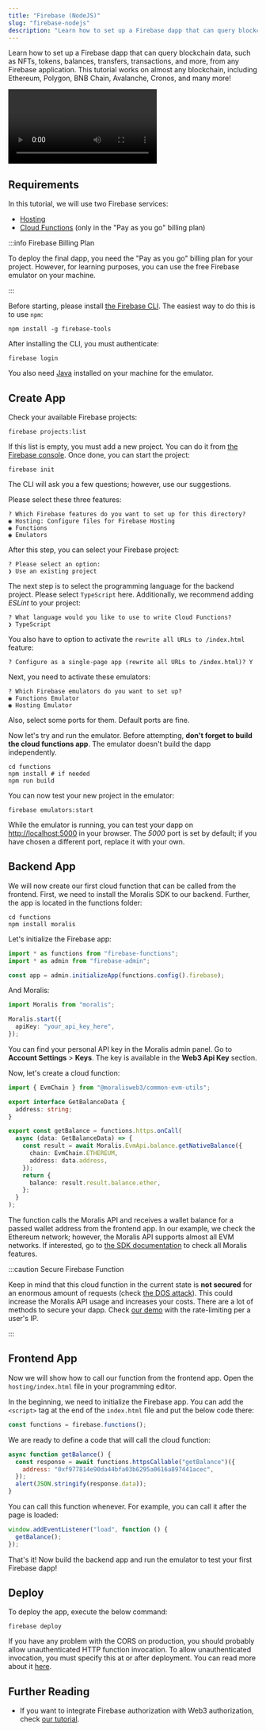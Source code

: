 ```yaml
---
title: "Firebase (NodeJS)"
slug: "firebase-nodejs"
description: "Learn how to set up a Firebase dapp that can query blockchain data, such as NFTs, tokens, balances, transfers, transactions, and more, from any Firebase application. This tutorial works on almost any blockchain, including Ethereum, Polygon, BNB Chain, Avalanche, Cronos, and many more!"
---
```


Learn how to set up a Firebase dapp that can query blockchain data, such as NFTs, tokens, balances, transfers, transactions, and more, from any Firebase application. This tutorial works on almost any blockchain, including Ethereum, Polygon, BNB Chain, Avalanche, Cronos, and many more!

<video controls>
  <source src="/video/4f09542-moralis-firebase-2.mp4"/>
</video>

## Requirements

In this tutorial, we will use two Firebase services:

<ul>
  <li><a href="https://firebase.google.com/docs/hosting">Hosting</a></li>
  <li><a href="https://firebase.google.com/docs/functions">Cloud Functions</a> (only in the "Pay as you go" billing plan)</li>
</ul>

:::info Firebase Billing Plan

To deploy the final dapp, you need the "Pay as you go" billing plan for your project. However, for learning purposes, you can use the free Firebase emulator on your machine.

:::

Before starting, please install [the Firebase CLI](https://firebase.google.com/docs/cli). The easiest way to do this is to use `npm`:

```
npm install -g firebase-tools
```

After installing the CLI, you must authenticate:

```
firebase login
```

You also need [Java](https://www.oracle.com/java/technologies/javase/jdk18-archive-downloads.html) installed on your machine for the emulator.

## Create App

Check your available Firebase projects:

```shell
firebase projects:list
```

If this list is empty, you must add a new project. You can do it from [the Firebase console](https://console.firebase.google.com/). Once done, you can start the project:

```shell
firebase init
```

The CLI will ask you a few questions; however, use our suggestions.

Please select these three features:

```
? Which Firebase features do you want to set up for this directory?
◉ Hosting: Configure files for Firebase Hosting
◉ Functions
◉ Emulators
```

After this step, you can select your Firebase project:

```
? Please select an option:
❯ Use an existing project
```

The next step is to select the programming language for the backend project. Please select `TypeScript` here. Additionally, we recommend adding _ESLint_ to your project:

```
? What language would you like to use to write Cloud Functions?
❯ TypeScript
```

You also have to option to activate the `rewrite all URLs to /index.html` feature:

```
? Configure as a single-page app (rewrite all URLs to /index.html)? Y
```

Next, you need to activate these emulators:

```
? Which Firebase emulators do you want to set up?
◉ Functions Emulator
◉ Hosting Emulator
```

Also, select some ports for them. Default ports are fine.

Now let's try and run the emulator. Before attempting, **don't forget to build the cloud functions app**. The emulator doesn't build the dapp independently.

```shell
cd functions
npm install # if needed
npm run build
```

You can now test your new project in the emulator:

```shell
firebase emulators:start
```

While the emulator is running, you can test your dapp on [http://localhost:5000](http://localhost:5000) in your browser. The _5000_ port is set by default; if you have chosen a different port, replace it with your own.

## Backend App

We will now create our first cloud function that can be called from the frontend. First, we need to install the Moralis SDK to our backend. Further, the app is located in the functions folder:

```
cd functions
npm install moralis
```

Let's initialize the Firebase app:

```typescript functions/src/index.ts
import * as functions from "firebase-functions";
import * as admin from "firebase-admin";

const app = admin.initializeApp(functions.config().firebase);
```

And Moralis:

```typescript functions/src/index.ts
import Moralis from "moralis";

Moralis.start({
  apiKey: "your_api_key_here",
});
```

You can find your personal API key in the Moralis admin panel. Go to **Account Settings** > **Keys**. The key is available in the **Web3 Api Key** section.

Now, let's create a cloud function:

```typescript functions/src/index.ts
import { EvmChain } from "@moralisweb3/common-evm-utils";

export interface GetBalanceData {
  address: string;
}

export const getBalance = functions.https.onCall(
  async (data: GetBalanceData) => {
    const result = await Moralis.EvmApi.balance.getNativeBalance({
      chain: EvmChain.ETHEREUM,
      address: data.address,
    });
    return {
      balance: result.result.balance.ether,
    };
  }
);
```

The function calls the Moralis API and receives a wallet balance for a passed wallet address from the frontend app. In our example, we check the Ethereum network; however, the Moralis API supports almost all EVM networks. If interested, go to [the SDK documentation](/web3-data-api/evm/moralis-sdk) to check all Moralis features.

:::caution Secure Firebase Function

Keep in mind that this cloud function in the current state is **not secured** for an enormous amount of requests (check [the DOS attack](https://en.wikipedia.org/wiki/Denial-of-service_attack)). This could increase the Moralis API usage and increases your costs. There are a lot of methods to secure your dapp. Check [our demo](https://github.com/MoralisWeb3/Moralis-JS-SDK/tree/main/demos/firebase-proxy) with the rate-limiting per a user's IP.

:::

## Frontend App

Now we will show how to call our function from the frontend app. Open the `hosting/index.html` file in your programming editor.

In the beginning, we need to initialize the Firebase app. You can add the `<script>` tag at the end of the `index.html` file and put the below code there:

```javascript hosting/index.html
const functions = firebase.functions();
```

We are ready to define a code that will call the cloud function:

```javascript hosting/index.html
async function getBalance() {
  const response = await functions.httpsCallable("getBalance")({
    address: "0xf977814e90da44bfa03b6295a0616a897441acec",
  });
  alert(JSON.stringify(response.data));
}
```

You can call this function whenever. For example, you can call it after the page is loaded:

```javascript hosting/index.html
window.addEventListener("load", function () {
  getBalance();
});
```

That's it! Now build the backend app and run the emulator to test your first Firebase dapp!

## Deploy

To deploy the app, execute the below command:

```
firebase deploy
```

If you have any problem with the CORS on production, you should probably allow unauthenticated HTTP function invocation. To allow unauthenticated invocation, you must specify this at or after deployment. You can read more about it [here](https://cloud.google.com/functions/docs/securing/managing-access-iam#allowing_unauthenticated_http_function_invocation).

## Further Reading

- If you want to integrate Firebase authorization with Web3 authorization, check [our tutorial](/authentication-api/evm/integrations/firebase-nodejs).
